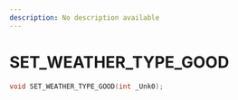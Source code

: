 ```yaml
---
description: No description available 
---
```


# SET_WEATHER_TYPE_GOOD

```cpp
void SET_WEATHER_TYPE_GOOD(int _Unk0);
```
